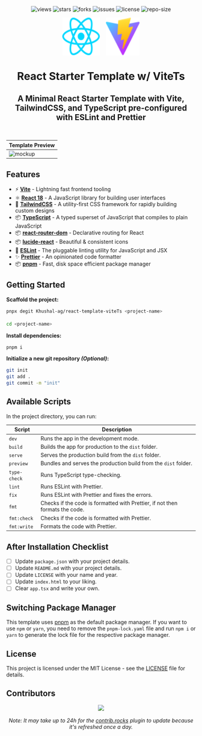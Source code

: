 <div align=center>

![views] ![stars] ![forks] ![issues] ![license] ![repo-size]

<div style="display: flex; justify-content: center; align-items:center; gap: 1rem;">
<img src="public/react.svg" style="width: 100px; height: 100px;">
<img src="public/vite.svg" style="width: 90px; height: 100px;">
</div>

# React Starter Template w/ ViteTs

## A Minimal React Starter Template with Vite, TailwindCSS, and TypeScript pre-configured with ESLint and Prettier

<br>

| **Template Preview** |
| -------------------- |
| ![mockup]            |

</div>

## Features

- ⚡ **[Vite](https://vitejs.dev/)** - Lightning fast frontend tooling
- ⚛️ **[React 18](https://reactjs.org/)** - A JavaScript library for building user interfaces
- 🎨 **[TailwindCSS](https://tailwindcss.com/)** - A utility-first CSS framework for rapidly building custom designs
- 📦 **[TypeScript](https://www.typescriptlang.org/)** - A typed superset of JavaScript that compiles to plain JavaScript
- 📦 **[react-router-dom](https://reactrouter.com/)** - Declarative routing for React
- 📦 **[lucide-react](https://lucide.dev/)** - Beautiful & consistent icons
- 📝 **[ESLint](https://eslint.org/)** - The pluggable linting utility for JavaScript and JSX
- ✨ **[Prettier](https://prettier.io/)** - An opinionated code formatter
- 📦 **[pnpm](https://pnpm.io/)** - Fast, disk space efficient package manager

## Getting Started

**Scaffold the project:**

```bash
pnpx degit Khushal-ag/react-template-viteTs <project-name>

cd <project-name>
```

**Install dependencies:**

```bash
pnpm i
```

**Initialize a new git repository _(Optional)_:**

```bash
git init
git add .
git commit -m "init"
```

## Available Scripts

In the project directory, you can run:

| **Script**   | **Description**                                                              |
| ------------ | ---------------------------------------------------------------------------- |
| `dev`        | Runs the app in the development mode.                                        |
| `build`      | Builds the app for production to the `dist` folder.                          |
| `serve`      | Serves the production build from the `dist` folder.                          |
| `preview`    | Bundles and serves the production build from the `dist` folder.              |
| `type-check` | Runs TypeScript type-checking.                                               |
| `lint`       | Runs ESLint with Prettier.                                                   |
| `fix`        | Runs ESLint with Prettier and fixes the errors.                              |
| `fmt`        | Checks if the code is formatted with Prettier, if not then formats the code. |
| `fmt:check`  | Checks if the code is formatted with Prettier.                               |
| `fmt:write`  | Formats the code with Prettier.                                              |

## After Installation Checklist

- [ ] Update `package.json` with your project details.
- [ ] Update `README.md` with your project details.
- [ ] Update `LICENSE` with your name and year.
- [ ] Update `index.html` to your liking.
- [ ] Clear `app.tsx` and write your own.

## Switching Package Manager

This template uses [pnpm](https://pnpm.io/) as the default package manager. If you want to use `npm` or `yarn`, you need to remove the `pnpm-lock.yaml` file and run `npm i` or `yarn` to generate the lock file for the respective package manager.

## License

This project is licensed under the MIT License - see the [LICENSE](LICENSE) file for details.

## Contributors

<div align=center>

[![][contributors]][contributors-graph]

_Note: It may take up to 24h for the [contrib.rocks][contrib-rocks] plugin to update because it's refreshed once a day._

</div>

<!----------------------------------{ Labels }--------------------------------->

[views]: https://komarev.com/ghpvc/?username=react-template-viteTs&label=view%20counter&color=red&style=flat
[repo-size]: https://img.shields.io/github/repo-size/Khushal-ag/react-template-viteTs
[issues]: https://img.shields.io/github/issues-raw/Khushal-ag/react-template-viteTs
[license]: https://img.shields.io/github/license/Khushal-ag/react-template-viteTs
[forks]: https://img.shields.io/github/forks/Khushal-ag/react-template-viteTs?style=flat
[stars]: https://img.shields.io/github/stars/Khushal-ag/react-template-viteTs
[contributors]: https://contrib.rocks/image?repo=Khushal-ag/react-template-viteTs&max=500
[contributors-graph]: https://github.com/Khushal-ag/react-template-viteTs/graphs/contributors
[contrib-rocks]: https://contrib.rocks/preview?repo=Khushal-ag%2Freact-template-viteTs

<!----------------------------------{ Images }--------------------------------->

[mockup]: https://graph.org/file/d18be68a824517335e1eb.png
